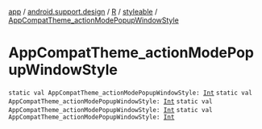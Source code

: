 [app](../../../index.md) / [android.support.design](../../index.md) / [R](../index.md) / [styleable](index.md) / [AppCompatTheme_actionModePopupWindowStyle](.)

# AppCompatTheme_actionModePopupWindowStyle

`static val AppCompatTheme_actionModePopupWindowStyle: `[`Int`](https://kotlinlang.org/api/latest/jvm/stdlib/kotlin/-int/index.html)
`static val AppCompatTheme_actionModePopupWindowStyle: `[`Int`](https://kotlinlang.org/api/latest/jvm/stdlib/kotlin/-int/index.html)
`static val AppCompatTheme_actionModePopupWindowStyle: `[`Int`](https://kotlinlang.org/api/latest/jvm/stdlib/kotlin/-int/index.html)
`static val AppCompatTheme_actionModePopupWindowStyle: `[`Int`](https://kotlinlang.org/api/latest/jvm/stdlib/kotlin/-int/index.html)